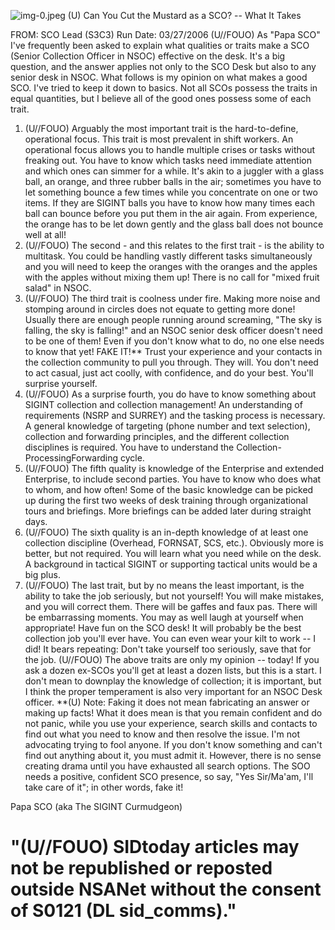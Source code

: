 ![img-0.jpeg](img-0.jpeg)
(U) Can You Cut the Mustard as a SCO? -- What It Takes

FROM:
SCO Lead (S3C3)
Run Date: 03/27/2006
(U//FOUO) As "Papa SCO" I've frequently been asked to explain what qualities or traits make a SCO (Senior Collection Officer in NSOC) effective on the desk. It's a big question, and the answer applies not only to the SCO Desk but also to any senior desk in NSOC. What follows is my opinion on what makes a good SCO. I've tried to keep it down to basics. Not all SCOs possess the traits in equal quantities, but I believe all of the good ones possess some of each trait.

1. (U//FOUO) Arguably the most important trait is the hard-to-define, operational focus. This trait is most prevalent in shift workers. An operational focus allows you to handle multiple crises or tasks without freaking out. You have to know which tasks need immediate attention and which ones can simmer for a while. It's akin to a juggler with a glass ball, an orange, and three rubber balls in the air; sometimes you have to let something bounce a few times while you concentrate on one or two items. If they are SIGINT balls you have to know how many times each ball can bounce before you put them in the air again. From experience, the orange has to be let down gently and the glass ball does not bounce well at all!
2. (U//FOUO) The second - and this relates to the first trait - is the ability to multitask. You could be handling vastly different tasks simultaneously and you will need to keep the oranges with the oranges and the apples with the apples without mixing them up! There is no call for "mixed fruit salad" in NSOC.
3. (U//FOUO) The third trait is coolness under fire. Making more noise and stomping around in circles does not equate to getting more done! Usually there are enough people running around screaming, "The sky is falling, the sky is falling!" and an NSOC senior desk officer doesn't need to be one of them! Even if you don't know what to do, no one else needs to know that yet! FAKE IT!** Trust your experience and your contacts in the collection community to pull you through. They will. You don't need to act casual, just act coolly, with confidence, and do your best. You'll surprise yourself.
4. (U//FOUO) As a surprise fourth, you do have to know something about SIGINT collection and collection management! An understanding of requirements (NSRP and SURREY) and the tasking process is necessary. A general knowledge of targeting (phone number and text selection), collection and forwarding principles, and the different collection disciplines is required. You have to understand the Collection-ProcessingForwarding cycle.
5. (U//FOUO) The fifth quality is knowledge of the Enterprise and extended Enterprise, to include second parties. You have to know who does what to whom, and how often! Some of the basic knowledge can be picked up during the first two weeks of desk training through organizational tours and briefings. More briefings can be added later during straight days.
6. (U//FOUO) The sixth quality is an in-depth knowledge of at least one collection discipline (Overhead, FORNSAT, SCS, etc.). Obviously more is better, but not required. You will learn what you need while on the desk. A background in tactical SIGINT or supporting tactical units would be a big plus.
7. (U//FOUO) The last trait, but by no means the least important, is the ability to take the job seriously, but not yourself! You will make mistakes, and you will correct them. There will be gaffes and faux pas. There will be embarrassing moments. You may as well
laugh at yourself when appropriate! Have fun on the SCO desk! It will probably be the best collection job you'll ever have. You can even wear your kilt to work -- I did! It bears repeating: Don't take yourself too seriously, save that for the job.
(U//FOUO) The above traits are only my opinion -- today! If you ask a dozen ex-SCOs you'll get at least a dozen lists, but this is a start. I don't mean to downplay the knowledge of collection; it is important, but I think the proper temperament is also very important for an NSOC Desk officer.
**(U) Note: Faking it does not mean fabricating an answer or making up facts! What it does mean is that you remain confident and do not panic, while you use your experience, search skills and contacts to find out what you need to know and then resolve the issue. I'm not advocating trying to fool anyone. If you don't know something and can't find out anything about it, you must admit it. However, there is no sense creating drama until you have exhausted all search options. The SOO needs a positive, confident SCO presence, so say, "Yes Sir/Ma'am, I'll take care of it"; in other words, fake it!

Papa SCO (aka The SIGINT Curmudgeon)

# "(U//FOUO) SIDtoday articles may not be republished or reposted outside NSANet without the consent of S0121 (DL sid_comms)."
